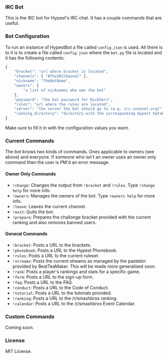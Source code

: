 ### IRC Bot

This is the IRC bot for Hypest's IRC chat. It has a couple commands
that are useful.

### Bot Configuration

To run an instance of HypestBot a file called `config.json` is used. All there is to it
is to create a file called `config.json` where the `bot.py` file is located and it has
the following contents:

```js
{
    "bracket": "url where bracket is located",
    "channels": [ "#TheIRCCHannel" ],
    "nickname": "TheBotName",
    "owners": [
        "a list of nicknames who own the bot"
    ],
    "password": "the bot password for NickServ",
    "rules": "url where the rules are located",
    "server": "the server the bot should go to (e.g. irc.snoonet.org)",
    "ranking_directory": "directory with the corresponding Hypest Database files"
}

```

Make sure to fill it in with the configuration values you want.

### Current Commands

The bot knows two kinds of commands. Ones applicable to owners (see above) and everyone. If
someone who isn't an owner uses an owner only command then the user is PM'd an error message.

#### Owner Only Commands

- `!change`: Changes the output from `!bracket` and `!rules`. Type `!change help` for more info.
- `!owners`: Manages the owners of the bot. Type `!owners help` for more info.
- `!leave`: Leaves the current channel.
- `!exit`: Quits the bot.
- `!prepare`: Prepares the challonge bracket provided with the current ranking and also removes banned users.

#### General Commands

- `!bracket`: Posts a URL to the brackets.
- `!phonebook`: Posts a URL to the Hypest Phonebook.
- `!rules`: Posts a URL to the current ruleset.
- `!streams`: Posts the current streams as managed by the pastebin provided by BestTeaMaker. This will be made more generalised soon.
- `!rank`: Posts a player's rankings and stats for a specific game.
- `!form`: Posts a URL to the sign-up form.
- `!faq`: Posts a URL to the FAQ.
- `!conduct`: Posts a URL to the Code of Conduct.
- `!tutorial`: Posts a URL to the tutorials provided.
- `!ranking`: Posts a URL to the /r/smashbros ranking.
- `!calendar`: Posts a URL to the /r/smashbros Event Calendar.


### Custom Commands

Coming soon.

### License

MIT License.
